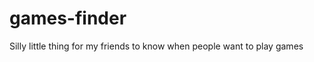 games-finder
============

Silly little thing for my friends to know when people want to play games
